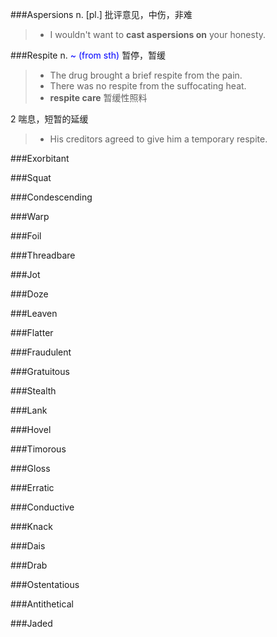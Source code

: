 ###Aspersions
n. [pl.] 批评意见，中伤，非难
> * I wouldn't want to **cast aspersions on** your honesty.

###Respite
n. <span style="color:blue"> ~ (from sth)</span> 暂停，暂缓
> * The drug brought a brief respite from the pain.
> * There was no respite from the suffocating heat.
> * **respite care** 暂缓性照料

2 喘息，短暂的延缓
> * His creditors agreed to give him a temporary respite.

###Exorbitant

###Squat

###Condescending

###Warp

###Foil

###Threadbare

###Jot

###Doze

###Leaven

###Flatter

###Fraudulent

###Gratuitous

###Stealth

###Lank

###Hovel

###Timorous

###Gloss

###Erratic

###Conductive

###Knack

###Dais

###Drab

###Ostentatious

###Antithetical

###Jaded

